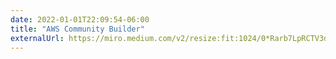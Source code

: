 ```yaml
---
date: 2022-01-01T22:09:54-06:00
title: "AWS Community Builder"
externalUrl: https://miro.medium.com/v2/resize:fit:1024/0*Rarb7LpRCTV3dzj7.png
---
```

